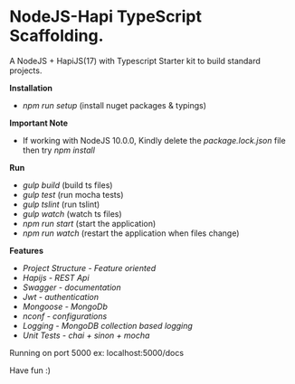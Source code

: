 # NodeJS-Hapi TypeScript Scaffolding.

A NodeJS + HapiJS(17) with Typescript Starter kit to build standard projects.

**Installation**

* *npm run setup* (install nuget packages & typings)

**Important Note**

* If working with NodeJS 10.0.0, Kindly delete the *package.lock.json* file then try *npm install*

**Run**

* *gulp build* (build ts files)
* *gulp test* (run mocha tests)
* *gulp tslint* (run tslint)
* *gulp watch* (watch ts files)
* *npm run start* (start the application)
* *npm run watch* (restart the application when files change)

**Features**

* *Project Structure - Feature oriented*
* *Hapijs - REST Api*
* *Swagger - documentation*
* *Jwt - authentication*
* *Mongoose - MongoDb*
* *nconf - configurations*
* *Logging - MongoDB collection based logging*
* *Unit Tests - chai + sinon + mocha*

Running on port 5000 ex: localhost:5000/docs

Have fun :)
